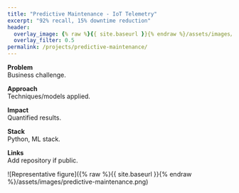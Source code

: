 ```yaml
---
title: "Predictive Maintenance - IoT Telemetry"
excerpt: "92% recall, 15% downtime reduction"
header:
  overlay_image: {% raw %}{{ site.baseurl }}{% endraw %}/assets/images/predictive-maintenance.png
  overlay_filter: 0.5
permalink: /projects/predictive-maintenance/
---
```


**Problem**  
Business challenge.

**Approach**  
Techniques/models applied.

**Impact**  
Quantified results.

**Stack**  
Python, ML stack.

**Links**  
Add repository if public.

![Representative figure]({% raw %}{{ site.baseurl }}{% endraw %}/assets/images/predictive-maintenance.png)
